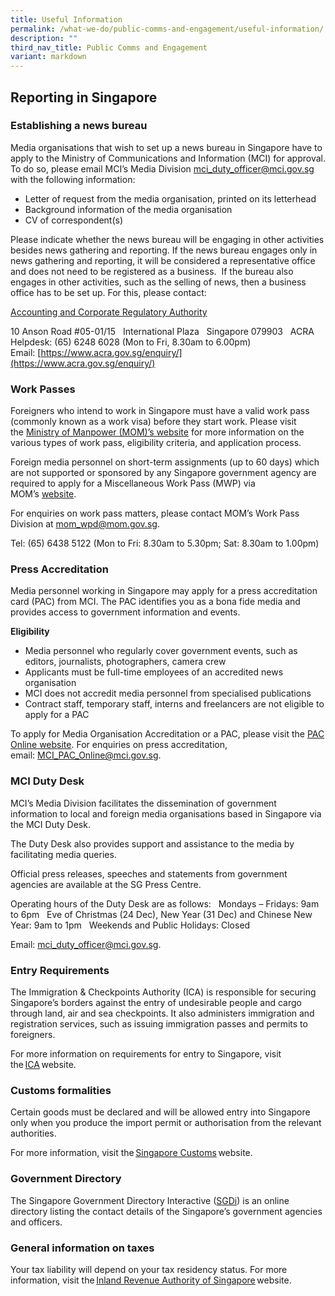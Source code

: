 ```yaml
---
title: Useful Information
permalink: /what-we-do/public-comms-and-engagement/useful-information/
description: ""
third_nav_title: Public Comms and Engagement
variant: markdown
---
```

## Reporting in Singapore

### Establishing a news bureau

Media organisations that wish to set up a news bureau in Singapore have to apply to the Ministry of Communications and Information (MCI) for approval. To do so, please email MCI’s Media Division [mci_duty_officer@mci.gov.sg](mailto:mci_duty_officer@mci.gov.sg) with the following information:

* Letter of request from the media organisation, printed on its letterhead  
* Background information of the media organisation  
* CV of correspondent(s)

Please indicate whether the news bureau will be engaging in other activities besides news gathering and reporting. If the news bureau engages only in news gathering and reporting, it will be considered a representative office and does not need to be registered as a business.  If the bureau also engages in other activities, such as the selling of news, then a business office has to be set up. For this, please contact:

[Accounting and Corporate Regulatory Authority](https://www.acra.gov.sg/)

10 Anson Road #05-01/15  
International Plaza  
Singapore 079903  
ACRA Helpdesk: (65) 6248 6028 (Mon to Fri, 8.30am to 6.00pm)  
Email: [https://www.acra.gov.sg/enquiry/](https://www.acra.gov.sg/enquiry/)

### Work Passes

Foreigners who intend to work in Singapore must have a valid work pass (commonly known as a work visa) before they start work. Please visit the [Ministry of Manpower (MOM)’s website](https://www.mom.gov.sg/passes-and-permits) for more information on the various types of work pass, eligibility criteria, and application process.  

Foreign media personnel on short-term assignments (up to 60 days) which are not supported or sponsored by any Singapore government agency are required to apply for a Miscellaneous Work Pass (MWP) via MOM’s [website](http://www.mom.gov.sg/passes-and-permits/miscellaneous-work-pass/apply-for-a-pass). 

For enquiries on work pass matters, please contact MOM’s Work Pass Division at [mom_wpd@mom.gov.sg](mailto:mom_wpd@mom.gov.sg).

Tel: (65) 6438 5122 (Mon to Fri: 8.30am to 5.30pm; Sat: 8.30am to 1.00pm)

### Press Accreditation

Media personnel working in Singapore may apply for a press accreditation card (PAC) from MCI. The PAC identifies you as a bona fide media and provides access to government information and events.  

**Eligibility**

* Media personnel who regularly cover government events, such as editors, journalists, photographers, camera crew  
* Applicants must be full-time employees of an accredited news organisation  
* MCI does not accredit media personnel from specialised publications  
* Contract staff, temporary staff, interns and freelancers are not eligible to apply for a PAC

To apply for Media Organisation Accreditation or a PAC, please visit the [PAC Online website](http://paconline.gov.sg). For enquiries on press accreditation, email: [MCI_PAC_Online@mci.gov.sg](mailto:MCI_PAC_Online@mci.gov.sg).

### MCI Duty Desk

MCI’s Media Division facilitates the dissemination of government information to local and foreign media organisations based in Singapore via the MCI Duty Desk. 

The Duty Desk also provides support and assistance to the media by facilitating media queries.

Official press releases, speeches and statements from government agencies are available at the SG Press Centre.

Operating hours of the Duty Desk are as follows:  
Mondays – Fridays: 9am to 6pm  
Eve of Christmas (24 Dec), New Year (31 Dec) and Chinese New Year: 9am to 1pm  
Weekends and Public Holidays: Closed

Email: [mci_duty_officer@mci.gov.sg](mailto:mci_duty_officer@mci.gov.sg).

### Entry Requirements 

The Immigration & Checkpoints Authority (ICA) is responsible for securing Singapore’s borders against the entry of undesirable people and cargo through land, air and sea checkpoints. It also administers immigration and registration services, such as issuing immigration passes and permits to foreigners.   

For more information on requirements for entry to Singapore, visit the [ICA](https://www.ica.gov.sg/) website. 

### Customs formalities

Certain goods must be declared and will be allowed entry into Singapore only when you produce the import permit or authorisation from the relevant authorities.     

For more information, visit the [Singapore Customs](https://www.customs.gov.sg/individuals/going-through-customs/arrivals) website. 

### Government Directory 

The Singapore Government Directory Interactive ([SGDi](http://www.sgdi.gov.sg/)) is an online directory listing the contact details of the Singapore’s government agencies and officers. 

### General information on taxes 

Your tax liability will depend on your tax residency status. For more information, visit the [Inland Revenue Authority of Singapore](https://www.iras.gov.sg/) website.
